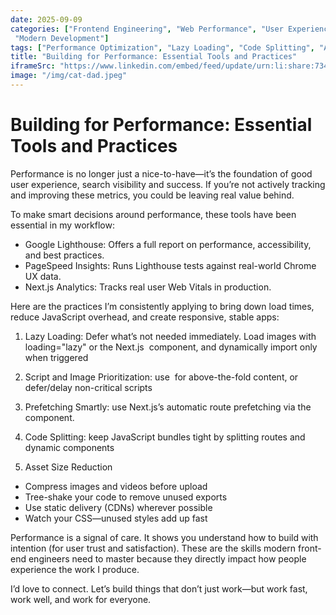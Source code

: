 ```yaml
---
date: 2025-09-09
categories: ["Frontend Engineering", "Web Performance", "User Experience", "Best Practices", "Next.js",
 "Modern Development"]
tags: ["Performance Optimization", "Lazy Loading", "Code Splitting", "Asset Reduction", "Google Lighthouse", "PageSpeed Insights"]
title: "Building for Performance: Essential Tools and Practices"
iframeSrc: "https://www.linkedin.com/embed/feed/update/urn:li:share:7344076387726606336?collapsed=1"
image: "/img/cat-dad.jpeg"
---
```


# Building for Performance: Essential Tools and Practices

Performance is no longer just a nice-to-have—it’s the foundation of good user experience, search visibility and success. If you’re not actively tracking and improving these metrics, you could be leaving real value behind.

To make smart decisions around performance, these tools have been essential in my workflow:
- Google Lighthouse: Offers a full report on performance, accessibility, and best practices.
- PageSpeed Insights: Runs Lighthouse tests against real-world Chrome UX data.
- Next.js Analytics: Tracks real user Web Vitals in production.

Here are the practices I’m consistently applying to bring down load times, reduce JavaScript overhead, and create responsive, stable apps:

1. Lazy Loading: Defer what’s not needed immediately. Load images with loading="lazy" or the Next.js <Image> component, and dynamically import only when triggered

2. Script and Image Prioritization: use <Image priority /> for above-the-fold content, or defer/delay non-critical scripts

3. Prefetching Smartly: use Next.js’s automatic route prefetching via the <Link> component. 

4. Code Splitting: keep JavaScript bundles tight by splitting routes and dynamic components

5. Asset Size Reduction
- Compress images and videos before upload
- Tree-shake your code to remove unused exports
- Use static delivery (CDNs) wherever possible
- Watch your CSS—unused styles add up fast

Performance is a signal of care. It shows you understand how to build with intention (for user trust and satisfaction). These are the skills modern front-end engineers need to master because they directly impact how people experience the work I produce.

I’d love to connect. Let’s build things that don’t just work—but work fast, work well, and work for everyone.
